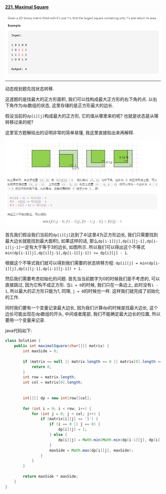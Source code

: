 #### [221. Maximal Square](https://leetcode-cn.com/problems/maximal-square/)

![image-20200925170713665](../assets/image-20200925170713665.png)

---

动态规划题先找状态转移.

这道题的是找最大的正方形面积, 我们可以找构成最大正方形的右下角的点. 以右下角作为dp数组的状态, 这里存储的是正方形最大的边长.

假设当前的`dp[i][j]`构成最大的正方形, 它的值从哪里来的呢? 也就是状态是从哪转移过来的呢? 

这里官方题解给出的证明非常的简单易懂, 我这里直接贴出来再解释.

![image-20200925171404288](../assets/image-20200925171404288.png)

首先我们假设我们当前的`dp[i][j]`达到了4(这里4为正方形边长, 我们只需要找到最大边长就能找到最大面积), 如果这样的话, 那么`dp[i-1][j],dp[i][j-1],dp[i-1][j-1]`一定有大于等于3的边长, 如图所示. 所以我们可以得出这个不等式`min(dp[i-1][j],dp[i][j-1],dp[i-1][j-1]) >= dp[i][j] - 1`.

根据这个不等式我们就可以得到我们需要的状态转移方程: `dp[i][j] = min(dp[i-1][j],dp[i][j-1],dp[i-1][j-1]) + 1`.

然后我们需要考虑初始化的问题. 首先当当前数字为0的时候我们是不考虑的, 可以直接跳过, 因为它构不成正方形. 当`i = 0`的时候, 我们只在一条边上, 此时没有`i - 1`, 所以最大的正方形只能为1, 同理, `j = 0`的时候也一样. 这样我们就完成了初始化的工作.

同时我们要有一个变量记录最大边长, 因为我们计算dp的时候是找最大边长, 这个边长可能出现在dp数组的开头, 中间或者尾部, 我们不能确定最大边长的位置, 所以要用一个变量来记录.

java代码如下:

```java
class Solution {
    public int maximalSquare(char[][] matrix) {
        int maxSide = 0;
        
        if (matrix == null || matrix.length == 0 || matrix[0].length == 0) {
            return 0;
        }
        int row = matrix.length;
        int col = matrix[0].length;


        int[][] dp = new int[row][col];

        for (int i = 0; i < row; i++) {
            for (int j = 0; j < col; j++) {
                if (matrix[i][j] == '1') {
                    if (i == 0 || j == 0) {
                        dp[i][j] = 1;
                    } else {
                        dp[i][j] = Math.min(Math.min(dp[i-1][j], dp[i][j-1]), dp[i-1][j-1]) + 1;
                    }
                    maxSide = Math.max(dp[i][j], maxSide);
                }
            }
        }

        return maxSide * maxSide;
    }
}
```

